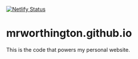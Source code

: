 [![Netlify Status](https://api.netlify.com/api/v1/badges/357fbd95-a20c-4655-a093-99cf468b60db/deploy-status)](https://app.netlify.com/sites/mworthington/deploys)

# mrworthington.github.io
This is the code that powers my personal website.
